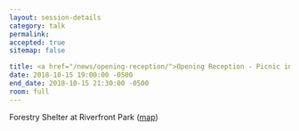 ```yaml
---
layout: session-details
category: talk
permalink:
accepted: true
sitemap: false

title: <a href="/news/opening-reception/">Opening Reception - Picnic in the Park</a>
date: 2018-10-15 19:00:00 -0500
end_date: 2018-10-15 21:30:00 -0500
room: full
---
```

Forestry Shelter at Riverfront Park ([map](https://static.spokanecity.org/documents/riverfrontpark/information/rfp-map.pdf))
